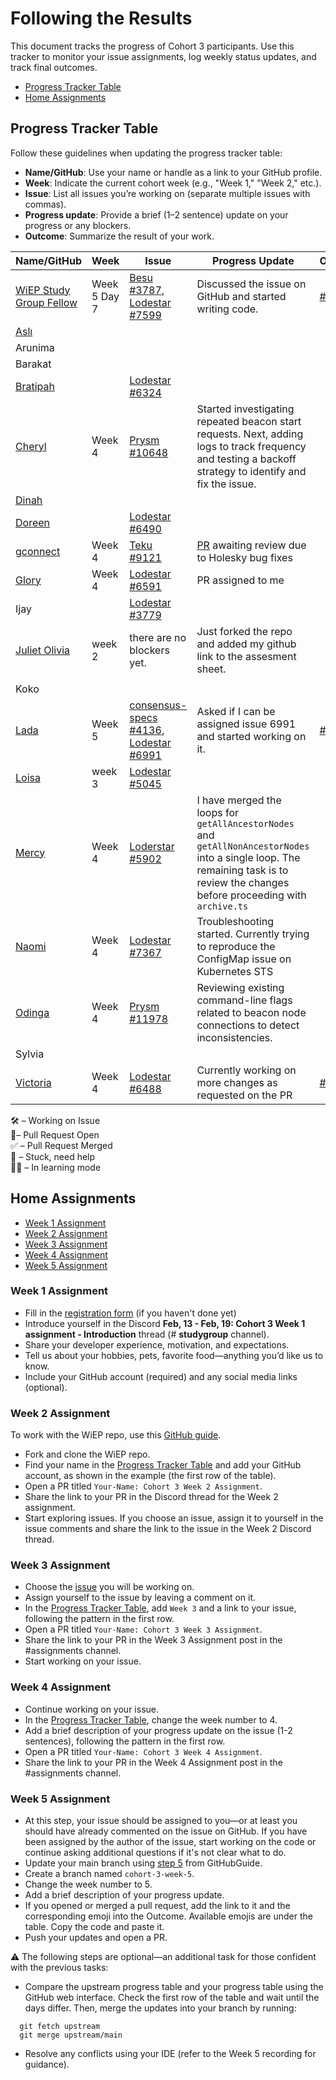 # Following the Results

This document tracks the progress of Cohort 3 participants. Use this tracker to monitor your issue assignments, log weekly status updates, and track final outcomes.

- [Progress Tracker Table](#progress-tracker-table)
- [Home Assignments](#home-assignments)

## Progress Tracker Table

Follow these guidelines when updating the progress tracker table:

- **Name/GitHub**: Use your name or handle as a link to your GitHub profile.
- **Week**: Indicate the current cohort week (e.g., "Week 1," "Week 2," etc.).
- **Issue**: List all issues you’re working on (separate multiple issues with commas).
- **Progress update**: Provide a brief (1–2 sentence) update on your progress or any blockers.
- **Outcome**: Summarize the result of your work.

| Name/GitHub                                           | Week         | Issue                                                                                                                                                 | Progress Update                                                                                                                                                                    | Outcome                                                                 |
| ----------------------------------------------------- | ------------ | ----------------------------------------------------------------------------------------------------------------------------------------------------- | ---------------------------------------------------------------------------------------------------------------------------------------------------------------------------------- | ----------------------------------------------------------------------- |
| [WiEP Study Group Fellow](https://github.com/example) | Week 5 Day 7 | [Besu #3787](https://github.com/hyperledger/besu/issues/3787), [Lodestar #7599](https://github.com/ChainSafe/lodestar/issues/7559)                    | Discussed the issue on GitHub and started writing code.                                                                                                                            | [#47](https://github.com/wiepteam/studygroup/pull/47) &#x2705;          |
| [Aslı](https://github.com/aslikaya)                   |              |                                                                                                                                                       |                                                                                                                                                                                    |                                                                         |
| Arunima                                               |              |                                                                                                                                                       |                                                                                                                                                                                    |                                                                         |
| Barakat                                               |              |                                                                                                                                                       |                                                                                                                                                                                    |                                                                         |
| [Bratipah](https://github.com/Bratipah)               |              | [Lodestar #6324](https://github.com/ChainSafe/lodestar/issues/6324)                                                                                   |                                                                                                                                                                                    |                                                                         |
| [Cheryl](https://github.com/Cherrypick14)             | Week 4       | [Prysm #10648](https://github.com/prysmaticlabs/prysm/issues/10468)                                                                                   | Started investigating repeated beacon start requests. Next, adding logs to track frequency and testing a backoff strategy to identify and fix the issue.                           |                                                                         |
| [Dinah](https://github.com/dinahmaccodes)             |              |                                                                                                                                                       |                                                                                                                                                                                    |                                                                         |
| [Doreen](https://github.com/Doreen-Onyango)           |              | [Lodestar #6490](https://github.com/ChainSafe/lodestar/issues/6490)                                                                                   |                                                                                                                                                                                    |                                                                         |
| [gconnect](https://github.com/gconnect)               | Week 4       | [Teku #9121](https://github.com/Consensys/teku/issues/9121)                                                                                           | [PR](https://github.com/Consensys/teku/pull/9155) awaiting review due to Holesky bug fixes                                                                                         |                                                                         |
| [Glory](https://github.com/emmaglorypraise)           | Week 4       | [Lodestar #6591](https://github.com/ChainSafe/lodestar/issues/6591)                                                                                   | PR assigned to me                                                                                                                                                                  |                                                                         |
| Ijay                                                  |              | [Lodestar #3779](https://github.com/ChainSafe/lodestar/issues/3779)                                                                                   |                                                                                                                                                                                    |                                                                         |
|[Juliet Olivia](https://github.com/Immanuelolivia1)  |      week 2        |       there are no blockers yet.                                                                                                                                                | Just forked the repo and added my github link to the assesment sheet.
                                                                                                                                                                                   |                                                                         |
| Koko                                                  |              |                                                                                                                                                       |                                                                                                                                                                                    |                                                                         |
| [Lada](https://github.com/hara-desu)                  | Week 5       | [consensus-specs #4136](https://github.com/ethereum/consensus-specs/issues/4136), [Lodestar #6991](https://github.com/ChainSafe/lodestar/issues/6991) | Asked if I can be assigned issue 6991 and started working on it.                                                                                                                   | [#4156](https://github.com/ethereum/consensus-specs/pull/4156) &#x2705; |
| [Loisa](https://github.com/lolosaisa)                 | week 3       | [Lodestar #5045](https://github.com/ChainSafe/lodestar/issues/5045)                                                                                   |                                                                                                                                                                                    |                                                                         |
| [Mercy](https://github.com/bomanaps)                  | Week 4       | [Loderstar #5902](https://github.com/ChainSafe/lodestar/issues/5902)                                                                                  | I have merged the loops for `getAllAncestorNodes` and `getAllNonAncestorNodes` into a single loop. The remaining task is to review the changes before proceeding with `archive.ts` |                                                                         |
| [Naomi](https://github.com/naynayu)                   | Week 4       | [Lodestar #7367](https://github.com/ChainSafe/lodestar/issues/7367)                                                                                   | Troubleshooting started. Currently trying to reproduce the ConfigMap issue on Kubernetes STS                                                                                       |                                                                         |
| [Odinga](https://github.com/odingaval)                | Week 4       | [Prysm #11978](https://github.com/prysmaticlabs/prysm/issues/11978)                                                                                   | Reviewing existing command-line flags related to beacon node connections to detect inconsistencies.                                                                                |                                                                         |
| Sylvia                                                |              |                                                                                                                                                       |                                                                                                                                                                                    |                                                                         |
| [Victoria](https://github.com/VictoriaAde)            | Week 4       | [Lodestar #6488](https://github.com/ChainSafe/lodestar/issues/6488)                                                                                   | Currently working on more changes as requested on the PR                                                                                                                           | [#7526](https://github.com/ChainSafe/lodestar/pull/7526) &#x1F680;      |

&#x1F6E0; – Working on Issue  
&#x1F680;– Pull Request Open  
&#x2705; – Pull Request Merged  
&#x1F6A8; – Stuck, need help  
&#x1F469;&#x200D;&#x1F393; – In learning mode

## Home Assignments

- [Week 1 Assignment](#week-1-assignment)
- [Week 2 Assignment](#week-2-assignment)
- [Week 3 Assignment](#week-3-assignment)
- [Week 4 Assignment](#week-4-assignment)
- [Week 5 Assignment](#week-5-assignment)

### Week 1 Assignment

- Fill in the [registration form](https://docs.google.com/forms/d/e/1FAIpQLSelX_L-Y-xN_G8t7sTatwPrIeKAbNlnLwANHB5cSTnHuoivuA/viewform) (if you haven't done yet)
- Introduce yourself in the Discord **Feb, 13 - Feb, 19: Cohort 3 Week 1 assignment - Introduction** thread (# **studygroup** channel).
- Share your developer experience, motivation, and expectations.
- Tell us about your hobbies, pets, favorite food—anything you’d like us to know.
- Include your GitHub account (required) and any social media links (optional).

### Week 2 Assignment

To work with the WiEP repo, use this [GitHub guide](./3-github-guide.md#contributing-to-the-wiep-repository).

- Fork and clone the WiEP repo.
- Find your name in the [Progress Tracker Table](#progress-tracker-table) and add your GitHub account, as shown in the example (the first row of the table).
- Open a PR titled `Your-Name: Cohort 3 Week 2 Assignment`.
- Share the link to your PR in the Discord thread for the Week 2 assignment.
- Start exploring issues. If you choose an issue, assign it to yourself in the issue comments and share the link to the issue in the Week 2 Discord thread.

### Week 3 Assignment

- Choose the [issue](./4-issues-guide.md) you will be working on.
- Assign yourself to the issue by leaving a comment on it.
- In the [Progress Tracker Table](#progress-tracker-table), add `Week 3` and a link to your issue, following the pattern in the first row.
- Open a PR titled `Your-Name: Cohort 3 Week 3 Assignment`.
- Share the link to your PR in the Week 3 Assignment post in the #assignments channel.
- Start working on your issue.

### Week 4 Assignment

- Continue working on your issue.
- In the [Progress Tracker Table](#progress-tracker-table), change the week number to 4.
- Add a brief description of your progress update on the issue (1-2 sentences), following the pattern in the first row.
- Open a PR titled `Your-Name: Cohort 3 Week 4 Assignment`.
- Share the link to your PR in the Week 4 Assignment post in the #assignments channel.

### Week 5 Assignment

- At this step, your issue should be assigned to you—or at least you should have already commented on the issue on GitHub. If you have been assigned by the author of the issue, start working on the code or continue asking additional questions if it's not clear what to do.
- Update your main branch using [step 5](https://github.com/wiepteam/studygroup/blob/main/Cohort%203/3-github-guide.md#5-weekly-updates-syncing-with-upstream-and-making-new-contributions) from GitHubGuide.
- Create a branch named `cohort-3-week-5`.
- Change the week number to 5.
- Add a brief description of your progress update.
- If you opened or merged a pull request, add the link to it and the corresponding emoji into the Outcome. Available emojis are under the table. Copy the code and paste it.
- Push your updates and open a PR.

⚠️ The following steps are optional—an additional task for those confident with the previous tasks:

- Compare the upstream progress table and your progress table using the GitHub web interface. Check the first row of the table and wait until the days differ. Then, merge the updates into your branch by running:

```
  git fetch upstream
  git merge upstream/main
```

- Resolve any conflicts using your IDE (refer to the Week 5 recording for guidance).
